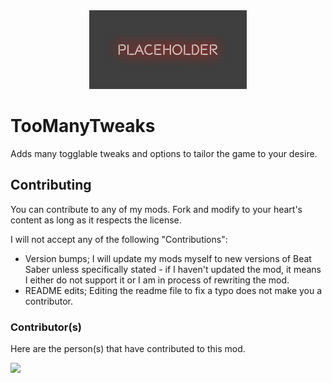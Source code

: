 <div align="center">
  <img src="cover.png" width="50%" height="auto">
</div>

# TooManyTweaks

Adds many togglable tweaks and options to tailor the game to your desire.

## Contributing

You can contribute to any of my mods. Fork and modify to your heart's content as long as it respects the license.

I will not accept any of the following "Contributions":

- Version bumps; I will update my mods myself to new versions of Beat Saber unless specifically stated - if I haven't updated the mod, it means I either do not support it or I am in process of rewriting the mod.
- README edits; Editing the readme file to fix a typo does not make you a contributor.

### Contributor(s)

Here are the person(s) that have contributed to this mod.

<a href="https://github.com/cal117/manytweaks/graphs/contributors">
  <img src="https://contrib.rocks/image?repo=cal117/manytweaks" />
</a>
